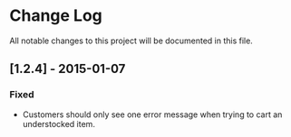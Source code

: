 # Change Log
All notable changes to this project will be documented in this file.

## [1.2.4] - 2015-01-07

### Fixed
- Customers should only see one error message when trying to cart an understocked item.

